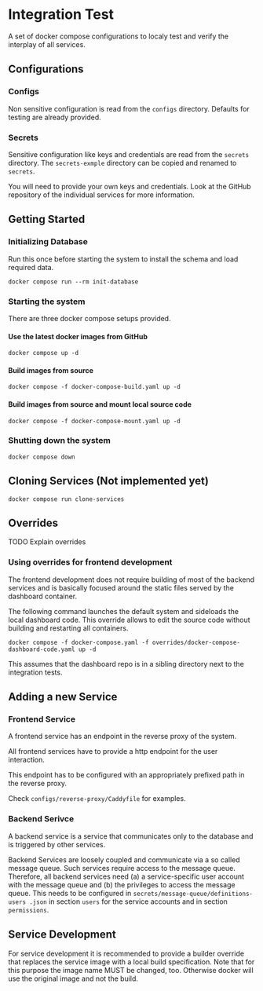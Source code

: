 # Integration Test

A set of docker compose configurations to localy test and verify the interplay of all services.

## Configurations

### Configs

Non sensitive configuration is read from  the `configs` directory. Defaults for testing are already provided.

### Secrets

Sensitive configuration like keys and credentials are read from the `secrets` directory. The `secrets-exmple` directory can be copied and renamed to `secrets`. 

You will need to provide your own keys and credentials. Look at the GitHub repository of the individual services for more information.

## Getting Started

### Initializing Database

Run this once before starting the system to install the schema and load required data.

```
docker compose run --rm init-database
```

### Starting the system

There are three docker compose setups provided.

#### Use the latest docker images from GitHub

```
docker compose up -d
```

#### Build images from source

```
docker compose -f docker-compose-build.yaml up -d
```

#### Build images from source and mount local source code

```
docker compose -f docker-compose-mount.yaml up -d
```

### Shutting down the system

```
docker compose down
```

## Cloning Services (Not implemented yet)

```
docker compose run clone-services
```

## Overrides

TODO Explain overrides

### Using overrides for frontend development

The frontend development does not require building of most of the backend services and is basically focused around the static files served by the dashboard container. 

The following command launches the default system and sideloads the local dashboard code. This override allows to edit the source code without building and restarting all containers. 

```
docker compose -f docker-compose.yaml -f overrides/docker-compose-dashboard-code.yaml up -d
```

This assumes that the dashboard repo is in a sibling directory next to the integration tests. 

## Adding a new Service 

### Frontend Service

A frontend service has an endpoint in the reverse proxy of the system. 

All frontend services have to provide a http endpoint for the user interaction. 

This endpoint has to be configured with an appropriately prefixed path in the reverse proxy.

Check `configs/reverse-proxy/Caddyfile` for examples. 

### Backend Serivce

A backend service is a service that communicates only to the database and is triggered by other services.

Backend Services are loosely coupled and communicate via a so called message queue. Such services require access to the message queue. Therefore, all backend services need (a) a service-specific user account with the message queue and (b) the privileges to access the message queue. This needs to be configured in `secrets/message-queue/definitions-users .json` in section `users` for the service accounts and in section `permissions`.

## Service Development

For service development it is recommended to provide a builder override that replaces the service image with a local build specification. Note that for this purpose the image name MUST be changed, too. Otherwise docker will use the original image and not the build. 
